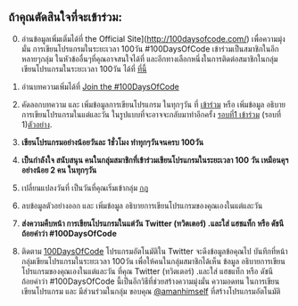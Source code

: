 
## ถ้าคุณตัดสินใจที่จะเข้าร่วม:

0. อ่านข้อมูลเพิ่มเติ่มได้ที่ the Official Site](http://100daysofcode.com/) เพื่อความมุ่งมั่น การเขียนโปรแกรมในระยะเวลา 100วัน #100DaysOfCode 
เข้าร่วมเป็นสมาชิกในอีกหลายๆกลุ่ม ในหัวข้ออื่นๆที่คุณอาจสนใจได้ที่ และอีกทางเลือกหนึ่งในการติดต่อสมาชิกในกลุ่ม เขียนโปรแกรมในระยะเวลา 100วัน ได้ที่   [ที่นี้](https://join.slack.com/t/100xcode/shared_invite/enQtMzA2NzUyODY4MTgyLWM2NzMzYzBmZTcwOTk0MzM2YTI5OWQzM2M3ZTVjZTUyMTE0NDk3ZjdiZmExNGU5Mjg3ODgzZTQxODI3YTNjZjA) 

1. อ่านบทความเพิ่มได้ที่ [Join the #100DaysOfCode](https://medium.freecodecamp.com/join-the-100daysofcode-556ddb4579e4)


2. คัดลอกบทความ และ เพิ่มข้อมูลการเขียนโปรแกรม ในทุกๆวัน ที่ [เข้าร่วม](log.md) หรือ เพิ่มข้อมูล อธิบายการเขียนโปรแกรมในแต่และวัน ในรูปแบบที่จะอาจจะกลับมาทำอีกครั้ง [รอบที่1 เข้าร่วม](r1-log.md) (รอบที่ 1)[ตัวอย่าง](https://github.com/Kallaway/100-days-kallaway-log).

3. **เขียนโปรแกรมอย่างน้อยวันละ 1ชั่วโมง ทำทุกๆวันจนครบ 100วัน**
4. **เป็นกำลังใจ สนับสนุน คนในกลุ่มสมาชิกที่เข้าร่วมเขียนโปรแกรมในระยะเวลา 100 วัน เหมือนคุฯ อย่างน้อย  2 คน ในทุกๆวัน**
5. เปลี่ยนแปลงวันที่ เป็นวันที่คุณเริ่มเข้ากลุ่ม  [กฎ](rules.md) 
6. ลบข้อมูลตัวอย่างออก และ เพิ่มข้อมูล อธิบายการเขียนโปรแกรมของคุณเองในแต่และวัน
7. **ส่งความคืบหน้า การเขียนโปรแกรมในแต่วัน Twitter (ทวิตเตอร์)
.และใส่ แฮชแท็ก หรือ ดัชนีถ้อยคำว่า  #100DaysOfCode**

8. ติดตาม [100DaysOfCode](https://twitter.com/_100DaysOfCode) โปรแกรมอัตโนมัติใน Twitter จะดึงข้อมูลข้อคุณไป บันทึกที่หน้ากลุ่มเขียนโปรแกรมในระยะเวลา 100วัน เพื่อให้คนในกลุ่มสมาชิกได้เห็น ข้อมูล อธิบายการเขียนโปรแกรมของคุณเองในแต่และวัน ที่คุณ Twitter (ทวิตเตอร์)
.และใส่ แฮชแท็ก หรือ ดัชนีถ้อยคำว่า  #100DaysOfCode นี้เป็นอีกวิธีที่ช่วยสร้างความมุ่งมั่น ความอดทน ในการเขียนเขียนโปรแกรม และ มีส่วนร่วมในกลุ่ม ขอบคุณ [@amanhimself](https://twitter.com/amanhimself) ที่สร้างโปรแกรมอัตโนมัติ